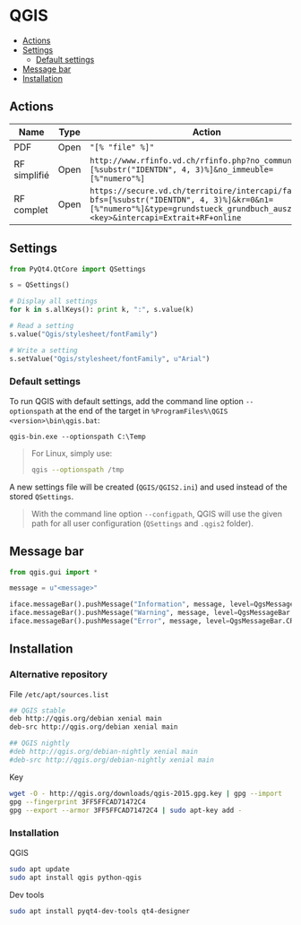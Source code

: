 QGIS
====

* [Actions](#actions)
* [Settings](#settings)
    * [Default settings](#default-settings)
* [Message bar](#message-bar)
* [Installation](#installation)

Actions
-------

| Name         | Type | Action |
| ------------ | ---- | ------ |
| PDF          | Open | ```"[% "file" %]"``` |
| RF simplifié | Open | ```http://www.rfinfo.vd.ch/rfinfo.php?no_commune=[%substr("IDENTDN", 4, 3)%]&no_immeuble=[%"numero"%]``` |
| RF complet   | Open | ```https://secure.vd.ch/territoire/intercapi/faces?bfs=[%substr("IDENTDN", 4, 3)%]&kr=0&n1=[%"numero"%]&type=grundstueck_grundbuch_auszug&sec=<key>&intercapi=Extrait+RF+online``` |

Settings
--------

```python
from PyQt4.QtCore import QSettings

s = QSettings()

# Display all settings
for k in s.allKeys(): print k, ":", s.value(k)

# Read a setting
s.value("Qgis/stylesheet/fontFamily")

# Write a setting
s.setValue("Qgis/stylesheet/fontFamily", u"Arial")
```

### Default settings

To run QGIS with default settings, add the command line option `--optionspath` at the end of the target in `%ProgramFiles%\QGIS <version>\bin\qgis.bat`:

```batchfile
qgis-bin.exe --optionspath C:\Temp
```

> For Linux, simply use:
>
>```bash
>qgis --optionspath /tmp
>```

A new settings file will be created (`QGIS/QGIS2.ini`) and used instead of the stored `QSettings`.

> With the command line option `--configpath`, QGIS will use the given path for all user configuration (`QSettings` and `.qgis2` folder).

Message bar
-----------

```python
from qgis.gui import *

message = u"<message>"

iface.messageBar().pushMessage("Information", message, level=QgsMessageBar.INFO, duration=3)
iface.messageBar().pushMessage("Warning", message, level=QgsMessageBar.WARNING)
iface.messageBar().pushMessage("Error", message, level=QgsMessageBar.CRITICAL)
```

Installation
------------

### Alternative repository

File `/etc/apt/sources.list`

```bash
## QGIS stable
deb http://qgis.org/debian xenial main
deb-src http://qgis.org/debian xenial main

## QGIS nightly
#deb http://qgis.org/debian-nightly xenial main
#deb-src http://qgis.org/debian-nightly xenial main
```

Key

```bash
wget -O - http://qgis.org/downloads/qgis-2015.gpg.key | gpg --import
gpg --fingerprint 3FF5FFCAD71472C4
gpg --export --armor 3FF5FFCAD71472C4 | sudo apt-key add -
```

### Installation

QGIS

```bash
sudo apt update
sudo apt install qgis python-qgis
```

Dev tools

```bash
sudo apt install pyqt4-dev-tools qt4-designer
```
